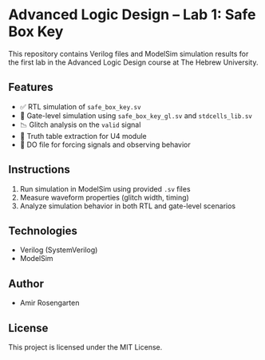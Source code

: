 # Advanced Logic Design – Lab 1: Safe Box Key

This repository contains Verilog files and ModelSim simulation results for the first lab in the Advanced Logic Design course at The Hebrew University.

## Features
- ✅ RTL simulation of `safe_box_key.sv`
- 🧠 Gate-level simulation using `safe_box_key_gl.sv` and `stdcells_lib.sv`
- 📉 Glitch analysis on the `valid` signal
- 📐 Truth table extraction for U4 module
- 📁 DO file for forcing signals and observing behavior

## Instructions
1. Run simulation in ModelSim using provided `.sv` files
2. Measure waveform properties (glitch width, timing)
3. Analyze simulation behavior in both RTL and gate-level scenarios

## Technologies
- Verilog (SystemVerilog)
- ModelSim

## Author
- Amir Rosengarten


## License
This project is licensed under the MIT License.
